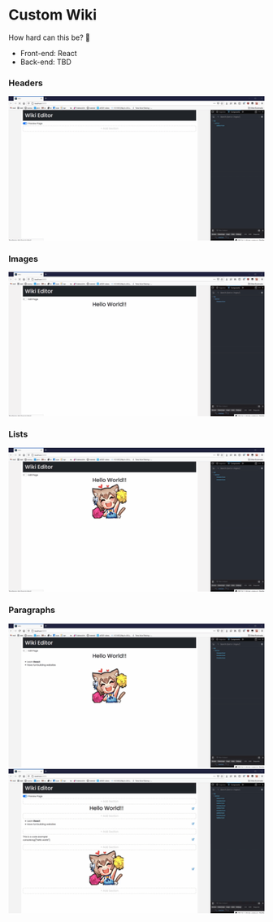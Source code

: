 # Custom Wiki

How hard can this be? &#129300;

* Front-end: React
* Back-end: TBD

### Headers

<img src="https://raw.githubusercontent.com/dev-marisa/custom-wiki/main/demo-gifs/header.gif" alt="headers" />

### Images

<img src="https://raw.githubusercontent.com/dev-marisa/custom-wiki/main/demo-gifs/img.gif" alt="images" />

### Lists

<img src="https://raw.githubusercontent.com/dev-marisa/custom-wiki/main/demo-gifs/lists.gif" alt="lists" />

### Paragraphs

<img src="https://raw.githubusercontent.com/dev-marisa/custom-wiki/main/demo-gifs/new-ptag.gif" alt="p tags" />
<img src="https://raw.githubusercontent.com/dev-marisa/custom-wiki/main/demo-gifs/edit-ptag.gif" alt="p tags" />
